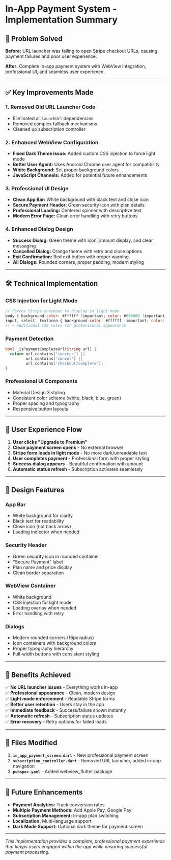 # In-App Payment System - Implementation Summary

## 🎯 **Problem Solved**

**Before:** URL launcher was failing to open Stripe checkout URLs, causing payment failures and poor user experience.

**After:** Complete in-app payment system with WebView integration, professional UI, and seamless user experience.

---

## ✅ **Key Improvements Made**

### 1. **Removed Old URL Launcher Code**
- Eliminated all `launchUrl` dependencies
- Removed complex fallback mechanisms 
- Cleaned up subscription controller

### 2. **Enhanced WebView Configuration**
- **Fixed Dark Theme Issue:** Added custom CSS injection to force light mode
- **Better User Agent:** Uses Android Chrome user agent for compatibility
- **White Background:** Set proper background colors
- **JavaScript Channels:** Added for potential future enhancements

### 3. **Professional UI Design**
- **Clean App Bar:** White background with black text and close icon
- **Secure Payment Header:** Green security icon with plan details
- **Professional Loading:** Centered spinner with descriptive text
- **Modern Error Page:** Clean error handling with retry buttons

### 4. **Enhanced Dialog Design**
- **Success Dialog:** Green theme with icon, amount display, and clear messaging
- **Cancelled Dialog:** Orange theme with retry and close options
- **Exit Confirmation:** Red exit button with proper warning
- **All Dialogs:** Rounded corners, proper padding, modern styling

---

## 🛠 **Technical Implementation**

### **CSS Injection for Light Mode**
```javascript
// Forces Stripe checkout to display in light mode
body { background-color: #ffffff !important; color: #000000 !important; }
input, select, textarea { background-color: #ffffff !important; color: #000000 !important; }
// + Additional CSS rules for professional appearance
```

### **Payment Detection**
```dart
bool _isPaymentCompleteUrl(String url) {
  return url.contains('success') || 
         url.contains('cancel') || 
         url.contains('checkout/complete');
}
```

### **Professional UI Components**
- Material Design 3 styling
- Consistent color scheme (white, black, blue, green)
- Proper spacing and typography
- Responsive button layouts

---

## 📱 **User Experience Flow**

1. **User clicks "Upgrade to Premium"**
2. **Clean payment screen opens** - No external browser
3. **Stripe form loads in light mode** - No more dark/unreadable text
4. **User completes payment** - Professional form with proper styling
5. **Success dialog appears** - Beautiful confirmation with amount
6. **Automatic status refresh** - Subscription activates seamlessly

---

## 🎨 **Design Features**

### **App Bar**
- White background for clarity
- Black text for readability
- Close icon (not back arrow)
- Loading indicator when needed

### **Security Header**
- Green security icon in rounded container
- "Secure Payment" label
- Plan name and price display
- Clean border separation

### **WebView Container**
- White background
- CSS injection for light mode
- Loading overlay when needed
- Error handling with retry

### **Dialogs**
- Modern rounded corners (16px radius)
- Icon containers with background colors
- Proper typography hierarchy
- Full-width buttons with consistent styling

---

## 🚀 **Benefits Achieved**

✅ **No URL launcher issues** - Everything works in-app  
✅ **Professional appearance** - Clean, modern design  
✅ **Light mode enforcement** - Readable Stripe forms  
✅ **Better user retention** - Users stay in the app  
✅ **Immediate feedback** - Success/failure shown instantly  
✅ **Automatic refresh** - Subscription status updates  
✅ **Error recovery** - Retry options for failed loads  

---

## 📝 **Files Modified**

1. **`in_app_payment_screen.dart`** - New professional payment screen
2. **`subscription_controller.dart`** - Removed URL launcher, added in-app navigation
3. **`pubspec.yaml`** - Added webview_flutter package

---

## 🔧 **Future Enhancements**

- **Payment Analytics:** Track conversion rates
- **Multiple Payment Methods:** Add Apple Pay, Google Pay
- **Subscription Management:** In-app plan switching
- **Localization:** Multi-language support
- **Dark Mode Support:** Optional dark theme for payment screen

---

*This implementation provides a complete, professional payment experience that keeps users engaged within the app while ensuring successful payment processing.*
